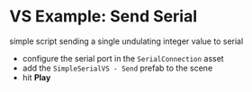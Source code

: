 # VS Example: Send Serial

simple script sending a single undulating integer value to serial

- configure the serial port in the `SerialConnection` asset
- add the `SimpleSerialVS - Send` prefab to the scene
- hit **Play**